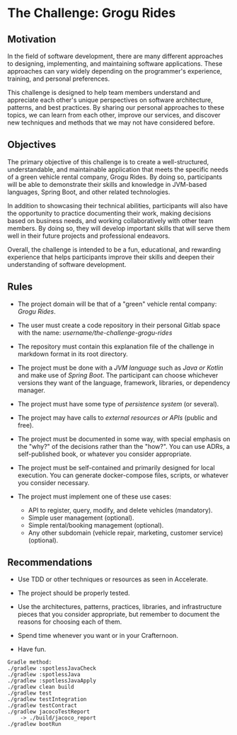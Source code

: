 
# The Challenge: Grogu Rides

## Motivation

In the field of software development, there are many different approaches to designing, implementing, and maintaining software applications. These approaches can vary widely depending on the programmer's experience, training, and personal preferences.

This challenge is designed to help team members understand and appreciate each other's unique perspectives on software architecture, patterns, and best practices. By sharing our personal approaches to these topics, we can learn from each other, improve our services, and discover new techniques and methods that we may not have considered before.

## Objectives

The primary objective of this challenge is to create a well-structured, understandable, and maintainable application that meets the specific needs of a green vehicle rental company, Grogu Rides. By doing so, participants will be able to demonstrate their skills and knowledge in JVM-based languages, Spring Boot, and other related technologies.

In addition to showcasing their technical abilities, participants will also have the opportunity to practice documenting their work, making decisions based on business needs, and working collaboratively with other team members. By doing so, they will develop important skills that will serve them well in their future projects and professional endeavors.

Overall, the challenge is intended to be a fun, educational, and rewarding experience that helps participants improve their skills and deepen their understanding of software development.

## Rules

- The project domain will be that of a "green" vehicle rental company: *Grogu Rides*.

- The user must create a code repository in their personal Gitlab space with the name: *username/the-challenge-grogu-rides*

- The repository must contain this explanation file of the challenge in markdown format in its root directory.

- The project must be done with a *JVM language* such as *Java or Kotlin* and make use of *Spring Boot*. The participant can choose whichever versions they want of the language, framework, libraries, or dependency manager.

- The project must have some type of *persistence system* (or several).

- The project may have calls to *external resources or APIs* (public and free).

- The project must be documented in some way, with special emphasis on the "why?" of the decisions rather than the "how?". You can use ADRs, a self-published book, or whatever you consider appropriate.

- The project must be self-contained and primarily designed for local execution. You can generate docker-compose files, scripts, or whatever you consider necessary.

- The project must implement one of these use cases:
    - API to register, query, modify, and delete vehicles (mandatory).
    - Simple user management (optional).
    - Simple rental/booking management (optional).
    - Any other subdomain (vehicle repair, marketing, customer service) (optional).

## Recommendations

- Use TDD or other techniques or resources as seen in Accelerate.

- The project should be properly tested.

- Use the architectures, patterns, practices, libraries, and infrastructure pieces that you consider appropriate, but remember to document the reasons for choosing each of them.

- Spend time whenever you want or in your Crafternoon.

- Have fun.


```
Gradle method:
./gradlew :spotlessJavaCheck
./gradlew :spotlessJava
./gradlew :spotlessJavaApply
./gradlew clean build
./gradlew test
./gradlew testIntegration
./gradlew testContract
./gradlew jacocoTestReport
    -> ./build/jacoco_report
./gradlew bootRun    
```